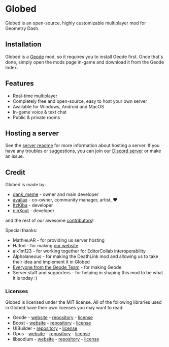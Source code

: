 # Globed

Globed is an open-source, highly customizable multiplayer mod for Geometry Dash.

## Installation

Globed is a [Geode](https://geode-sdk.org/) mod, so it requires you to install Geode first. Once that's done, simply open the mods page in-game and download it from the Geode Index.

## Features

* Real-time multiplayer
* Completely free and open-source, easy to host your own server
* Available for Windows, Android and MacOS
* In-game voice & text chat
* Public & private rooms

## Hosting a server

See the [server readme](./server/readme.md) for more information about hosting a server. If you have any troubles or suggestions, you can join our [Discord server](https://discord.gg/d56q5Dkdm3) or make an issue.

## Credit

Globed is made by:

* [dank_meme](https://github.com/dankmeme01) - owner and main developer
* [availax](https://availax.xyz/) - co-owner, community manager, artist, ❤️
* [ItzKiba](https://github.com/ItzKiba/) - developer
* [ninXout](https://github.com/ninXout/) - developer

and the rest of our awesome [contributors](https://github.com/dankmeme01/globed2/graphs/contributors)!

Special thanks:

* MathieuAR - for providing us server hosting
* HJfod - for making [our website](https://globed.dev)
* alk1m123 - for working together for EditorCollab interoperability
* Alphalaneous - for making the DeathLink mod and allowing us to take their idea and implement it in Globed
* [Everyone from the Geode Team](https://github.com/orgs/geode-sdk/people) - for making Geode
* Server staff and supporters - for helping in shaping this mod to be what it is today :)

### Licenses

Globed is licensed under the MIT license. All of the following libraries used in Globed have their own licenses you may want to read:

* Geode - [website](https://geode-sdk.org) - [repository](https://github.com/geode-sdk/geode) - [license](https://github.com/geode-sdk/geode/blob/main/LICENSE.txt)
* Boost - [website](https://boost.org) - [repository](https://github.com/boostorg/boost) - [license](https://github.com/boostorg/boost/blob/master/LICENSE_1_0.txt)
* UIBuilder - [repository](https://github.com/camila314/uibuilder) - [license](https://github.com/camila314/uibuilder/blob/main/LICENSE)
* Opus - [website](https://opus-codec.org/) - [repository](https://github.com/xiph/opus) - [license](https://github.com/xiph/opus/blob/master/COPYING)
* libsodium - [website](https://libsodium.gitbook.io/doc/) - [repository](https://github.com/jedisct1/libsodium) - [license](https://github.com/jedisct1/libsodium/blob/master/LICENSE)
